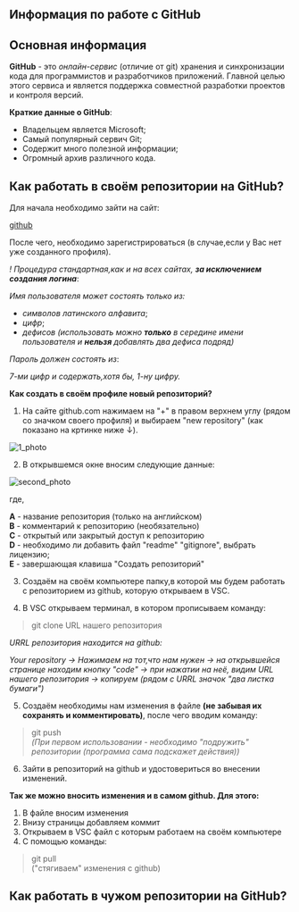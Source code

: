 ## Информация по работе с GitHub  
  
## Основная информация    
  
**GitHub** - это *онлайн-сервис* (отличие от git) хранения и синхронизации кода для программистов и разработчиков приложений. Главной целью этого сервиса и является поддержка совместной разработки проектов и контроля версий.  
  
**Краткие данные о GitHub**:  
  
- Владельцем является Microsoft;  
- Самый популярный сервич Git;  
- Содержит много полезной информации;  
- Огромный архив различного кода.
  
## Как работать в своём репозитории на GitHub?   

Для начала необходимо зайти на сайт:  

[github](http://github.com/)  
  
После чего, необходимо зарегистрироваться (в случае,если у Вас нет уже созданного профиля).  
  
_! Процедура стандартная,как и на всех сайтах, **за исключением создания логина**_:  
  
_Имя пользователя может состоять только из:_  
  
- _символов латинского алфавита_;  
- _цифр_;  
- _дефисов_  _(использовать можно **только** в середине имени пользователя и **нельзя** добавлять два дефиса подряд)_  
  
_Пароль должен состоять из_:  
  
_7-ми цифр и содержать,хотя бы, 1-ну цифру._  
  
**Как создать в своём профиле новый репозиторий?**  
  
1. На сайте github.com нажимаем на "+" в правом верхнем углу (рядом со значком своего профиля) и выбираем "new repository" (как показано на кртинке ниже ↓).  
  
![1_photo](1.jpg)  
  
2. В открывшемся окне вносим следующие данные:  
  
![second_photo](second.jpg)  

где,  

**А** - название репозитория (только на английском)  
**B** - комментарий к репозиторию (необязательно)  
**С** - открытый или закрытый доступ к репозиторию  
**D** - необходимо ли добавить файл "readme" "gitignore", выбрать лицензию;  
**E** - завершающая клавиша "Создать репозиторий"  
  
3. Создаём на своём компьютере папку,в которой мы будем работать с репозиторием из github, которую открываем в VSC.  
  
4. В VSC открываем терминал, в котором прописываем команду:  
  
>git clone URL нашего репозитория   

_URRL репозитория находится на github:_  

_Your repository → Нажимаем на тот,что нам нужен → на открывшейся странице находим кнопку "code" → при нажатии на неё, видим URL нашего репозитория → копируем (рядом с URRL значок "два листка бумаги")_  
  
5. Создаём необходимы нам изменения в файле **(не забывая их сохранять и комментировать)**, после чего вводим команду:  
  
>git push  
_(При первом использовании - необходимо "подружить" репозитории (программа сама подскажет действия))_  
  
6. Зайти в репозиторий на github и удостовериться во внесении изменений.  
  
**Так же можно вносить изменения и в самом github. Для этого:**  
1. В файле вносим изменения  
2. Внизу страницы добавляем коммит 
3. Открываем в VSC файл с которым работаем на своём компьютере   
4. С помощью команды:  
>git pull   
("стягиваем" изменения с github)

## Как работать в чужом репозитории на GitHub?  
